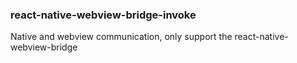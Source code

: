 ### react-native-webview-bridge-invoke

Native and webview communication, only support the react-native-webview-bridge
